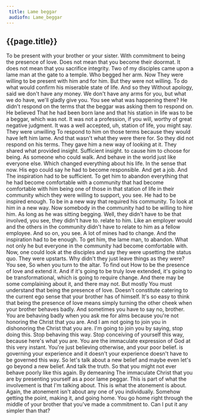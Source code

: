 ```yaml
---
 title: Lame beggar
 audiofn: Lame_beggar
---
```


## {{page.title}}

To be present with your brother or your sister. With commitment to being
the presence of love. Does not mean that you become their doormat. It
does not mean that you sacrifice integrity. Two of my disciples came
upon a lame man at the gate to a temple. Who begged her arm. Now They
were willing to be present with him and for him. But they were not
willing. To do what would confirm his miserable state of life. And so
they Without apology, said we don't have any money. We don't have any
arms for you, but what we do have, we'll gladly give you. You see what
was happening there? He didn't respond on the terms that the beggar was
asking them to respond on. He believed That he had been born lane and
that his station in life was to be a beggar, which was not. It was not a
profession, if you will, worthy of great negative judgment. It was a
well accepted, uh, station of life, you might say. They were unwilling
To respond to him on those terms because they would have left him lame.
And that wasn't what they were there for. So they did not respond on his
terms. They gave him a new way of looking at it. They shared what
provided insight. Sufficient insight. to cause him to choose for being.
As someone who could walk. And behave in the world just like everyone
else. Which changed everything about his life. In the sense that now.
His ego could say he had to become responsible. And get a job. And The
inspiration had to be sufficient. To get him to abandon everything that
he had become comfortable with a community that had become comfortable
with him being one of those in that station of life in their community
which they were willing to support, you see. He had to be inspired
enough. To be in a new way that required his community. To look at him
in a new way. Now somebody in the community had to be willing to hire
him. As long as he was sitting begging. Well, they didn't have to be
that involved, you see, they didn't have to. relate to him. Like an
employer would and the others in the community didn't have to relate to
him as a fellow employee. And so on, you see. A lot of mines had to
change. And the inspiration had to be enough. To get him, the lame man,
to abandon. What not only he but everyone in the community had become
comfortable with. Now, one could look at the disciples and say they were
upsetting the status quo. They were upstarts. Why didn't they just leave
things as they were? You see, So when you turn to the altar. To find out
How to be the presence of love and extend it. And if it's going to be
truly love extended, it's going to be transformational, which is going
to require change. And there may be some complaining about it, and there
may not. But mostly You must understand that being the presence of love.
Doesn't constitute catering to the current ego sense that your brother
has of himself. It's so easy to think that being the presence of love
means simply turning the other cheek when your brother behaves badly.
And sometimes you have to say no, brother. You are behaving badly when
you ask me for alms because you're not honoring the Christ that you are.
And I am not going to join you in dishonoring the Christ that you are.
I'm going to join you by saying, stop doing this. Stop behaving this
way. Stop conceiving of yourself this way, because here's what you are.
You are the immaculate expression of God at this very instant. You're
just believing otherwise, and your poor belief. is governing your
experience and it doesn't your experience doesn't have to be governed
this way. So let's talk about a new belief and maybe even let's go
beyond a new belief. And talk the truth. So that you might not ever
behave poorly like this again. By demeaning The immaculate Christ that
you are by presenting yourself as a poor lame peggar. This is part of
what the involvement is that I'm talking about. This is what the
atonement is about. Again, the atonement isn't about any one of you
individually. Somehow getting the point, making it, and going home. You
go home right through the middle of your brother that you've made a
commitment to. Can I put it any simpler than that?


